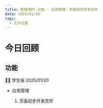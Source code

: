 ```yaml
---
title: 管理端PC-功能 - 应用管理：页面初步开发完毕
date: 2025/01/20
tags:
  - 工作日报
---
```


# 今日回顾

## 功能

👨‍🏫 学生端 2025/01/20

- 应用管理

  1. 页面初步开发完毕

